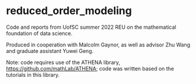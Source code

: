 # reduced_order_modeling
Code and reports from UofSC summer 2022 REU on the mathematical foundation of data science.

Produced in cooperation with Malcolm Gaynor, as well as advisor Zhu Wang and graduate assistant Yuwei Geng.

Note: code requires use of the ATHENA library, https://github.com/mathLab/ATHENA; code was written based on the tutorials in this library.
